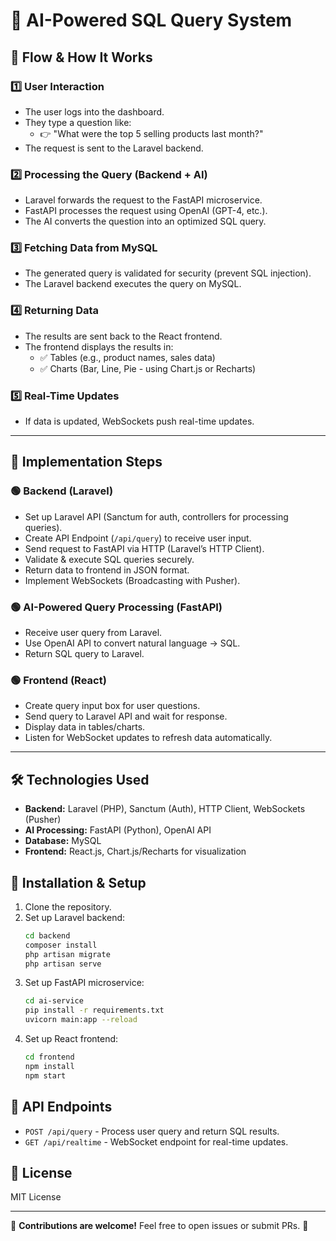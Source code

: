 # 🚀 AI-Powered SQL Query System

## 🔄 Flow & How It Works

### 1️⃣ User Interaction
- The user logs into the dashboard.
- They type a question like:
  - 👉 "What were the top 5 selling products last month?"
- The request is sent to the Laravel backend.

### 2️⃣ Processing the Query (Backend + AI)
- Laravel forwards the request to the FastAPI microservice.
- FastAPI processes the request using OpenAI (GPT-4, etc.).
- The AI converts the question into an optimized SQL query.

### 3️⃣ Fetching Data from MySQL
- The generated query is validated for security (prevent SQL injection).
- The Laravel backend executes the query on MySQL.

### 4️⃣ Returning Data
- The results are sent back to the React frontend.
- The frontend displays the results in:
  - ✅ Tables (e.g., product names, sales data)
  - ✅ Charts (Bar, Line, Pie - using Chart.js or Recharts)

### 5️⃣ Real-Time Updates
- If data is updated, WebSockets push real-time updates.

---

## 🔧 Implementation Steps

### 🟢 Backend (Laravel)
- Set up Laravel API (Sanctum for auth, controllers for processing queries).
- Create API Endpoint (`/api/query`) to receive user input.
- Send request to FastAPI via HTTP (Laravel’s HTTP Client).
- Validate & execute SQL queries securely.
- Return data to frontend in JSON format.
- Implement WebSockets (Broadcasting with Pusher).

### 🟢 AI-Powered Query Processing (FastAPI)
- Receive user query from Laravel.
- Use OpenAI API to convert natural language → SQL.
- Return SQL query to Laravel.

### 🟢 Frontend (React)
- Create query input box for user questions.
- Send query to Laravel API and wait for response.
- Display data in tables/charts.
- Listen for WebSocket updates to refresh data automatically.

---

## 🛠️ Technologies Used
- **Backend:** Laravel (PHP), Sanctum (Auth), HTTP Client, WebSockets (Pusher)
- **AI Processing:** FastAPI (Python), OpenAI API
- **Database:** MySQL
- **Frontend:** React.js, Chart.js/Recharts for visualization

## 📌 Installation & Setup
1. Clone the repository.
2. Set up Laravel backend:
   ```sh
   cd backend
   composer install
   php artisan migrate
   php artisan serve
   ```
3. Set up FastAPI microservice:
   ```sh
   cd ai-service
   pip install -r requirements.txt
   uvicorn main:app --reload
   ```
4. Set up React frontend:
   ```sh
   cd frontend
   npm install
   npm start
   ```

## 🔗 API Endpoints
- `POST /api/query` - Process user query and return SQL results.
- `GET /api/realtime` - WebSocket endpoint for real-time updates.

## 📜 License
MIT License

---

🎯 **Contributions are welcome!** Feel free to open issues or submit PRs. 🚀
